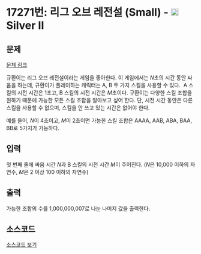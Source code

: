 # 17271번: 리그 오브 레전설 (Small) - <img src="https://static.solved.ac/tier_small/9.svg" style="height:20px" /> Silver II

<!-- performance -->

<!-- 문제 제출 후 깃허브에 푸시를 했을 때 제출한 코드의 성능이 입력될 공간입니다.-->

<!-- end -->

## 문제

[문제 링크](https://boj.kr/17271)


<p>규환이는 리그 오브 레전설이라는 게임을 좋아한다. 이 게임에서는 <em>N</em>초의 시간 동안 싸움을 하는데, 규환이가 플레이하는 캐릭터는 A, B 두 가지 스킬을 사용할 수 있다. &nbsp;A 스킬의 시전 시간은 1초고, B 스킬의 시전 시간은 <em>M</em>초이다. 규환이는 다양한 스킬 조합을 원하기 때문에 가능한 모든 스킬 조합을 알아보고 싶어 한다. 단, 시전 시간 동안은 다른 스킬을 사용할 수 없으며, 스킬을 안 쓰고 있는 시간은 없어야 한다.</p>

<p>예를 들어, <em>N</em>이 4초이고, <em>M</em>이 2초이면 가능한 스킬 조합은 AAAA, AAB, ABA, BAA, BB로 5가지가 가능하다.</p>



## 입력


<p>첫 번째 줄에 싸움 시간 <em>N</em>과&nbsp;B 스킬의 시전 시간 <em>M</em>이 주어진다.&nbsp;(<em>N</em>은 10,000 이하의 자연수, <em>M</em>은 2 이상 100 이하의 자연수)</p>



## 출력


<p>가능한 조합의 수를 1,000,000,007로 나눈 나머지 값을 출력한다.</p>



## 소스코드

[소스코드 보기](리그%20오브%20레전설%20(Small).cpp)